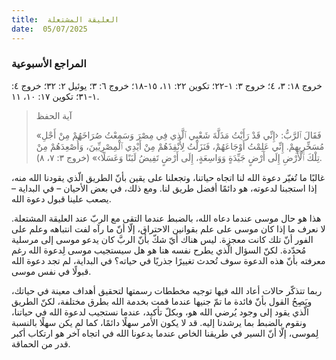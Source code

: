 ```yaml
---
title:  العليقة المشتعلة
date:  05/07/2025
---
```


### المراجع الأسبوعية
خروج ١٨: ٣، ٤؛ خروج ٣: ١-٢٢؛ تكوين ٢٢: ١١، ١٥-١٨؛ خروج ٦: ٣؛ يوئيل ٢: ٣٢؛ خروج ٤: ١-٣١؛ تكوين ١٧: ١٠، ١١.

> <p>آية الحفظ</p>
> «فَقَالَ ٱلرَّبُّ: ‹إِنِّي قَدْ رَأَيْتُ مَذَلَّةَ شَعْبِي ٱلَّذِي فِي مِصْرَ وَسَمِعْتُ صُرَاخَهُمْ مِنْ أَجْلِ مُسَخِّرِيهِمْ. إِنِّي عَلِمْتُ أَوْجَاعَهُمْ، فَنَزَلْتُ لِأُنْقِذَهُمْ مِنْ أَيْدِي ٱلْمِصْرِيِّينَ، وَأُصْعِدَهُمْ مِنْ تِلْكَ ٱلْأَرْضِ إِلَى أَرْضٍ جَيِّدَةٍ وَوَاسِعَةٍ، إِلَى أَرْضٍ تَفِيضُ لَبَنًا وَعَسَلًا›» (خروج ٣: ٧، ٨).

غالبًا ما تُغيّر دعوة الله لنا اتجاه حياتنا، وتجعلنا على يقين بأنّ الطريق الّذي يقودنا الله منه، إذا استجبنا لدعوته، هو دائمًا أفضل طريق لنا. ومع ذلك، في بعض الأحيان – في البداية – يصعب علينا قبول دعوة الله.

هذا هو حال موسى عندما دعاه الله، بالضبط عندما التقى مع الربّ عند العليقة المشتعلة. لا نعرف ما إذا كان موسى على علم بقوانين الاحتراق، إلّا أنّ ما رآه لفت انتباهه وعلم على الفور أنّ تلك كانت معجزة. ليس هناك أيّ شكّ بأنّ الربَّ كان يدعو موسى إلى مرسلية مُحدّدة. لكنّ السؤال الّذي يطرح نفسه هنا هو هل سيستجيب موسى لِدعوة الله رغم معرفته بأنّ هذه الدعوة سوف تُحدث تغييرًا جذريًا في حياته؟ في البداية، لم تجد دعوة الله قبولًا في نفس موسى.

ربما تتذكّر حالات أعاد الله فيها توجيه مخططات رسمتها لتحقيق أهداف معينة في حياتك، ويَصِحُ القول بأنّ فائدة ما تمّ جنيها عندما قمت بخدمة الله بطرق مختلفة، لكنّ الطريق الّذي يقود إلى وجود يُرضي الله هو، وبكلّ تأكيد، عندما نستجيب لدعوة الله في حياتنا، ونقوم بالضبط بما يرشدنا إليه. قد لا يكون الأمر سهلًا دائمًا، كما لم يكن سهلًا بالنسبة لِموسى، إلّا أنّ السير في طريقنا الخاص عندما يدعونا الله في اتجاه آخر هو ارتكاب أكبر قدر من الحماقة.